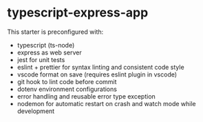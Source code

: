 # typescript-express-app

This starter is preconfigured with:

- typescript (ts-node)
- express as web server
- jest for unit tests
- eslint + prettier for syntax linting and consistent code style
- vscode format on save (requires eslint plugin in vscode)
- git hook to lint code before commit
- dotenv environment configurations
- error handling and reusable error type exception
- nodemon for automatic restart on crash and watch mode while development

